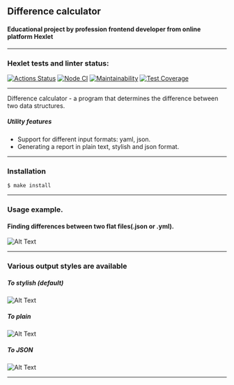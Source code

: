 <a name="contents"></a>

## Difference calculator
[difference-calculator]: https://github.com/aleonaos/frontend-project-lvl2 "Difference-calculator"

#### Educational project by profession frontend developer from online platform Hexlet

---

### Hexlet tests and linter status:
[![Actions Status](https://github.com/aleonaos/frontend-project-lvl2/workflows/hexlet-check/badge.svg)](https://github.com/aleonaos/frontend-project-lvl2/actions)
[![Node CI](https://github.com/aleonaos/frontend-project-lvl2/actions/workflows/nodejs.yml/badge.svg)](https://github.com/aleonaos/frontend-project-lvl2/actions/workflows/nodejs.yml)
[![Maintainability](https://api.codeclimate.com/v1/badges/72b54ed519889b6fe954/maintainability)](https://codeclimate.com/github/aleonaos/frontend-project-lvl2/maintainability)
[![Test Coverage](https://api.codeclimate.com/v1/badges/72b54ed519889b6fe954/test_coverage)](https://codeclimate.com/github/aleonaos/frontend-project-lvl2/test_coverage)

---

Difference calculator - a program that determines the difference between two data structures.
##### Utility features
* Support for different input formats: yaml, json.
* Generating a report in plain text, stylish and json format.

---

### Installation
```
$ make install
```
---

### Usage example.

#### Finding differences between two flat files(.json or .yml).

![Alt Text](https://github.com/aleonaos/frontend-project-lvl2/blob/main/src/examples/gendiff_flat_files.gif?raw=true)

---

### Various output styles are available

##### To stylish (default)

![Alt Text](https://github.com/aleonaos/frontend-project-lvl2/blob/main/src/examples/gendiff_nested_files.gif?raw=true)

##### To plain

![Alt Text](https://github.com/aleonaos/frontend-project-lvl2/blob/main/src/examples/to_plain_format.gif?raw=true)

##### To JSON

![Alt Text](https://github.com/aleonaos/frontend-project-lvl2/blob/main/src/examples/gendiff_json_format.gif?raw=true)

---
